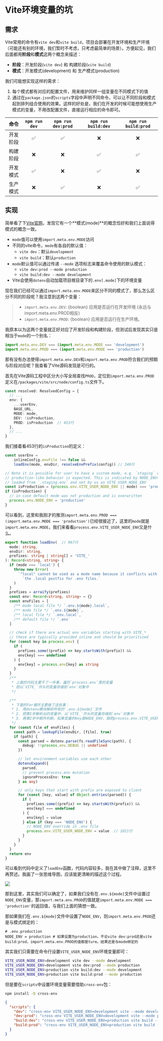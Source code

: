 # Vite环境变量的坑

## 需求

Vite常用的命令有`vite dev`和`vite build`，项目会部署在开发环境和生产环境（可能还有别的环境，我们暂时不考虑，只考虑最简单的场景）。方便起见，我们后面都用**阶段**和**模式**这两个概念来描述：

- **阶段**：开发阶段(`vite dev`) 和 构建阶段(`vite build`)
- **模式**：开发模式(development) 和 生产模式(production)

我们可能想实现这样的需求：

1. 每个模式都有对应的配置文件，用来维护同样一组变量在不同模式下的值
2. 通过在`package.json`的`scripts`字段中声明不同命令，可以让不同阶段和模式起到排列组合使用的效果。这样的好处是，我们在开发的时候可能想使用生产模式的变量，不用改配置文件，直接运行相应的命令即可。

| 命令 | `npm run dev` |  `npm run dev:prod` |  `npm run build:dev` |  `npm run build:prod` |
| :-: | :-: | :-: | :-: | :-: |
| 开发阶段 | ✅ | ✅ | ❌ | ❌ |
| 构建阶段 | ❌ | ❌ | ✅ | ✅ |
| 开发模式 | ✅ | ❌ | ✅ | ❌ |
| 生产模式 | ❌ | ✅ | ❌ | ✅ |

## 实现

简单看了下[Vite官网](https://cn.vitejs.dev/guide/env-and-mode.html)，发现它有一个**模式(mode)**的概念恰好和我们上面说得模式的概念一致。

- `mode`值可以使用`import.meta.env.MODE`访问
- 不同的vite命令，`mode`有各自的默认值：
  - `vite dev`：默认`development`
  - `vite build`：默认`production`
- `mode`默认值可以通过传递 `--mode` 选项标志来覆盖命令使用的默认模式：
  - `vite dev:prod --mode production`
  - `vite build:dev --mode development`
- Vite会使用`dotenv`自动加载项目根目录下的`.env[.mode]`下的环境变量

现在我们已经可以通过`import.meta.env.MODE`来区分不同的模式了，那么怎么区分不同的阶段呢？我注意到这两个变量：

> - `import.meta.env.DEV`: {boolean} 应用是否运行在开发环境 (永远与 import.meta.env.PROD相反)
> - `import.meta.env.PROD`: {boolean} 应用是否运行在生产环境。

我原本以为这两个变量就正好对应了开发阶段和构建阶段，但测试后发现其实只是相当于`mode`的一个别名：

```js
import.meta.env.DEV === (import.meta.env.MODE === 'development')
import.meta.env.PROD === (import.meta.env.MODE === 'production')
```

那有没有办法使得`import.meta.env.DEV`和`import.meta.env.PROD`符合我们的预期与阶段对应呢？我查看了Vite源码发现是可行的。

首先在Vite源码工程中区分大小写全局查找`PROD`，定位到`import.meta.env.PROD`定义在`/packages/vite/src/node/config.ts`文件下。

```ts
const resolved: ResolvedConfig = {
  // ...
  env: {
    ...userEnv,
    BASE_URL,
    MODE: mode,
    DEV: !isProduction,
    PROD: isProduction  // 453行
  },
  // ...
}
```
我们接着看453行的`isProduction`的定义：

```ts
const userEnv =
    inlineConfig.envFile !== false &&
    loadEnv(mode, envDir, resolveEnvPrefix(config)) // 348行

// Note it is possible for user to have a custom mode, e.g. `staging` where
// production-like behavior is expected. This is indicated by NODE_ENV=production
// loaded from `.staging.env` and set by us as VITE_USER_NODE_ENV
const isProduction = (process.env.VITE_USER_NODE_ENV || mode) === 'production'  // 353行
if (isProduction) {
  // in case default mode was not production and is overwritten
  process.env.NODE_ENV = 'production'
}
```
可以看到，这里和我刚才的推测`import.meta.env.PROD === (import.meta.env.MODE === 'production')`已经很接近了，这里的`mode`就是`import.meta.env.MODE`，我们来看看`process.env.VITE_USER_NODE_ENV`又是什么。


```ts
export function loadEnv(  // 967行
  mode: string,
  envDir: string,
  prefixes: string | string[] = 'VITE_'
): Record<string, string> {
  if (mode === 'local') {
    throw new Error(
      `"local" cannot be used as a mode name because it conflicts with ` +
        `the .local postfix for .env files.`
    )
  }
  prefixes = arraify(prefixes)
  const env: Record<string, string> = {}
  const envFiles = [
    /** mode local file */ `.env.${mode}.local`,
    /** mode file */ `.env.${mode}`,
    /** local file */ `.env.local`,
    /** default file */ `.env`
  ]

  // check if there are actual env variables starting with VITE_*
  // these are typically provided inline and should be prioritized
  for (const key in process.env) {
    if (
      prefixes.some((prefix) => key.startsWith(prefix)) &&
      env[key] === undefined
    ) {
      env[key] = process.env[key] as string
    }
  }
  /**
   * 上面的代码主要干了一件事，遍历`process.env`里的变量
   * 把以`VITE_`开头的变量存储到`env`对象中
   */

  /**
   * 下面的for循环主要做了这些事：
   * 1. 用dotenv模块解析所有的`.env.${mode}`文件
   * 2. 把第1步解析出的变量中，以`VITE_`开头的变量存储到`env`对象中
   * 3. 再第2步中额外判断，如果变量的key是NODE_ENV，就把process.env.VITE_USER_NODE_ENV设为NODE_ENV的值
   */
  for (const file of envFiles) {
    const path = lookupFile(envDir, [file], true)
    if (path) {
      const parsed = dotenv.parse(fs.readFileSync(path), {
        debug: !!process.env.DEBUG || undefined
      })

      // let environment variables use each other
      dotenvExpand({
        parsed,
        // prevent process.env mutation
        ignoreProcessEnv: true
      } as any)

      // only keys that start with prefix are exposed to client
      for (const [key, value] of Object.entries(parsed)) {
        if (
          prefixes.some((prefix) => key.startsWith(prefix)) &&
          env[key] === undefined
        ) {
          env[key] = value
        } else if (key === 'NODE_ENV') {
          // NODE_ENV override in .env file
          process.env.VITE_USER_NODE_ENV = value  // 1021行
        }
      }
    }
  }
  return env
}
```
可以看到代码中定义了`loadEnv`函数，代码内容较多，我在其中做了注释，这里不再赘述。我画了一张思维导图，应该能更清晰的描述这个过程。

![](./vite-envs-1.png)

那到这里，其实我们可以确定了，如果我们没有在`.env.${mode}`文件中设置过`NODE_ENV`变量，那`import.meta.env.PROD`的值就是`import.meta.env.MODE === 'production'`的返回值，与我们上面的猜想一致。

那如果我们在`.env.${mode}`文件中设置了`NODE_ENV`，则`import.meta.env.PROD`还是与模式绑定的：

```.env
# .env.production
NODE_ENV = production # 如果设置为production，不论vite dev:prod还是vite build:prod，import.meta.env.PROD的值都是ture。结果还是与mode绑定的
```

其实我们只需要在命令行设置`VITE_USER_NODE_ENV`环境变量即可：

```sh
VITE_USER_NODE_ENV=development vite dev --mode development
VITE_USER_NODE_ENV=development vite dev:prod --mode production
VITE_USER_NODE_ENV=production vite build:dev --mode development
VITE_USER_NODE_ENV=production vite build:prod --mode production
```

但是要在`scripts`中设置环境变量需要借助`cross-env`包：

```sh
npm install -D cross-env
```

```json
{
  "scripts": {
    "dev": "cross-env VITE_USER_NODE_ENV=development vite --mode development",
    "dev:prod": "cross-env VITE_USER_NODE_ENV=development vite --mode production",
    "build:dev": "cross-env VITE_USER_NODE_ENV=production vite build --mode development",
    "build:prod": "cross-env VITE_USER_NODE_ENV=production vite build --mode production"
  }
}
```

